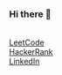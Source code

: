 ### Hi there 👋


<br/>
<a href="https://leetcode.com/FMota335/">LeetCode</a>

<br/>
<a href="https://www.hackerrank.com/francisco_mota31">HackerRank</a>

<br/>
<a href="https://www.linkedin.com/in/francisco-mota335/">LinkedIn</a>


<!--
**Frank3354/Frank3354** is a ✨ _special_ ✨ repository because its `README.md` (this file) appears on your GitHub profile.

Here are some ideas to get you started:

- 🔭 I’m currently working on ...
- 🌱 I’m currently learning ...
- 👯 I’m looking to collaborate on ...
- 🤔 I’m looking for help with ...
- 💬 Ask me about ...
- 📫 How to reach me: ...
- ⚡ Fun fact: ...
-->
